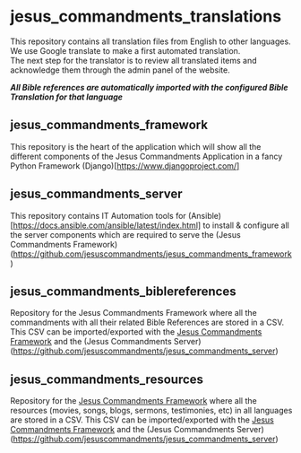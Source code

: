 # jesus_commandments_translations
This repository contains all translation files from English to other languages.  
We use Google translate to make a first automated translation.  
The next step for the translator is to review all translated items and acknowledge them through the admin panel of the website. 

_**All Bible references are automatically imported with the configured Bible Translation for that language**_

## jesus_commandments_framework
This repository is the heart of the application which will show all the different components of the Jesus Commandments Application in a fancy Python Framework (Django)[https://www.djangoproject.com/]

## jesus_commandments_server
This repository contains IT Automation tools for (Ansible)[https://docs.ansible.com/ansible/latest/index.html] to install & configure all the server components which are required to serve the (Jesus Commandments Framework) (https://github.com/jesuscommandments/jesus_commandments_framework)

## jesus_commandments_biblereferences
Repository for the Jesus Commandments Framework where all the commandments with all their related Bible References are stored in a CSV. This CSV can be imported/exported with the [Jesus Commandments Framework](https://github.com/jesuscommandments/jesus_commandments_framework) and the (Jesus Commandments Server) (https://github.com/jesuscommandments/jesus_commandments_server)

## jesus_commandments_resources
Repository for the [Jesus Commandments Framework](https://github.com/jesuscommandments/jesus_commandments_framework) where all the resources (movies, songs, blogs, sermons, testimonies, etc) in all languages are stored in a CSV. This CSV can be imported/exported with the [Jesus Commandments Framework](https://github.com/jesuscommandments/jesus_commandments_framework) and the (Jesus Commandments Server) (https://github.com/jesuscommandments/jesus_commandments_server)
